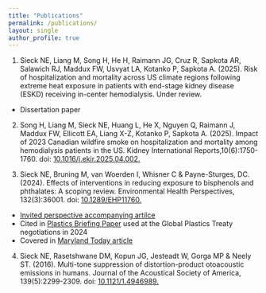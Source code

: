 ```yaml
---
title: "Publications"
permalink: /publications/
layout: single
author_profile: true
---
```

1.	Sieck NE, Liang M, Song H, He H, Raimann JG, Cruz R, Sapkota AR, Salawich RJ, Maddux FW, Usvyat LA, Kotanko P, Sapkota A. (2025). Risk of hospitalization and mortality across US climate regions following extreme heat exposure in patients with end-stage kidney disease (ESKD) receiving in-center hemodialysis. Under review.
   - Dissertation paper

2.	Song H, Liang M, Sieck NE, Huang L, He X, Nguyen Q, Raimann J, Maddux FW, Ellicott EA, Liang X-Z, Kotanko P, Sapkota A. (2025). Impact of 2023 Canadian wildfire smoke on hospitalization and mortality among hemodialysis patients in the US. Kidney International Reports,10(6):1750-1760. doi: [10.1016/j.ekir.2025.04.002.](https://www.sciencedirect.com/science/article/pii/S2468024925002037) 

3.	Sieck NE, Bruning M, van Woerden I, Whisner C & Payne-Sturges, DC. (2024). Effects of interventions in reducing exposure to bisphenols and phthalates: A scoping review. Environmental Health Perspectives, 132(3):36001. doi: [10.1289/EHP11760.](https://ehp.niehs.nih.gov/doi/10.1289/EHP11760)
   - [Invited perspective accompanying artilce](https://ehp.niehs.nih.gov/doi/10.1289/EHP14346?url_ver=Z39.88-2003&rfr_id=ori:rid:crossref.org&rfr_dat=cr_pub%20%200pubmed)
   - Cited in [Plastics Briefing Paper](https://projecttendr.org/wp-content/uploads/2024/04/Project-TENDR_Plastics-Briefing-Paper_April-2024.pdf) used at the Global Plastics Treaty negotiations in 2024
   - Covered in [Maryland Today article](https://today.umd.edu/study-effective-policies-needed-to-curb-hormone-disrupting-chemicals)

4.	Sieck NE, Rasetshwane DM, Kopun JG, Jesteadt W, Gorga MP & Neely ST. (2016). Multi-tone suppression of distortion-product otoacoustic emissions in humans. Journal of the Acoustical Society of America, 139(5):2299-2309. doi: [10.1121/1.4946989.](https://pmc.ncbi.nlm.nih.gov/articles/PMC4859829/)
